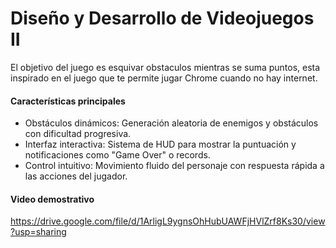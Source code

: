# Diseño y Desarrollo de Videojuegos II

El objetivo del juego es esquivar obstaculos mientras se suma puntos, esta inspirado en el juego que te permite jugar Chrome cuando no hay internet.

#### Características principales
* Obstáculos dinámicos: Generación aleatoria de enemigos y obstáculos con dificultad progresiva.
* Interfaz interactiva: Sistema de HUD para mostrar la puntuación y notificaciones como "Game Over" o records.
* Control intuitivo: Movimiento fluido del personaje con respuesta rápida a las acciones del jugador.

#### Video demostrativo
https://drive.google.com/file/d/1ArligL9ygnsOhHubUAWFjHVlZrf8Ks30/view?usp=sharing
